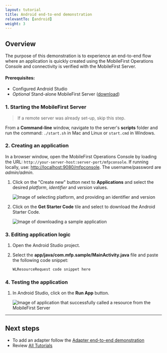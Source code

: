 ```yaml
---
layout: tutorial
title: Android end-to-end demonstration
relevantTo: [android]
weight: 3
---
```

## Overview
The purpose of this demonstration is to experience an end-to-end flow where an application is quickly created using the MobileFirst Operations Console and connectivity is verified with the MobileFirst Server.

#### Prerequisites:

* Configured Android Studio
* *Optional* Stand-alone MobileFirst Server ([download]({{site.baseurl}}/downloads))

### 1. Starting the MobileFirst Server

> If a remote server was already set-up, skip this step.

From a **Command-line** window, navigate to the server's **scripts** folder and run the command: <code>./start.sh</code> in Mac and Linux or <code>start.cmd</code> in Windows.

### 2. Creating an application

In a browser window, open the MobileFirst Operations Console by loading the URL: <code>http://your-server-host:server-port/mfpconsole</code>. If running locally, use: [http://localhost:9080/mfpconsole](http://localhost:9080/mfpconsole). The username/password are *admin/admin*.
 
1. Click on the "Create new" button next to **Applications** and select the desired *platform*, *identifier* and *version* values.

    ![Image of selecting platform, and providing an identifier and version](create-an-application.png)
 
2. Click on the **Get Starter Code** tile and select to download the Android Starter Code.

    ![Image of downloading a sample application](download-sample-application.png)

### 3. Editing application logic

1. Open the Android Studio project.

2. Select the **app/java/com.mfp.sample/MainActivity.java** file and paste the following code snippet:

    ```java
    WLResourceRequest code snippet here
    ```

### 4. Testing the application

1. In Android Studio, click on the **Run App** button.

    ![Image of application that successfully called a resource from the MobileFirst Server ]()

<hr>

## Next steps

- To add an adapter follow the [Adapter end-to-end demonstration](../adapter)
- Review [All Tutorials](../../all-tutorials)
